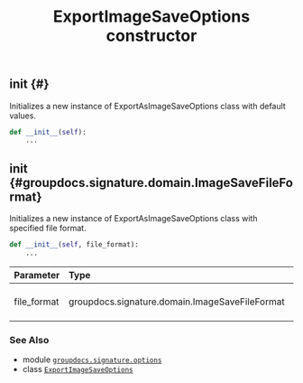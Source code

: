 ﻿---
title: ExportImageSaveOptions constructor
second_title: GroupDocs.Signature for Python via .NET API References
description: 
type: docs
url: /python-net/groupdocs.signature.options/exportimagesaveoptions/__init__/
is_root: false
weight: 10
---

## __init__ {#}

Initializes a new instance of ExportAsImageSaveOptions class with default values.



```python
def __init__(self):
    ...
```




## __init__ {#groupdocs.signature.domain.ImageSaveFileFormat}

Initializes a new instance of ExportAsImageSaveOptions class with specified file format.



```python
def __init__(self, file_format):
    ...
```


| Parameter | Type | Description |
| :- | :- | :- |
| file_format | groupdocs.signature.domain.ImageSaveFileFormat | Output image file format. |



### See Also
* module [`groupdocs.signature.options`](../../)
* class [`ExportImageSaveOptions`](/signature/python-net/groupdocs.signature.options/exportimagesaveoptions)
